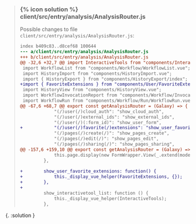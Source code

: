 
> ### {% icon solution %} client/src/entry/analysis/AnalysisRouter.js
> 
> Possible changes to file ``client/src/entry/analysis/AnalysisRouter.js``:
> 
> ```diff
> index b409c83..d8cef68 100644
> --- a/client/src/entry/analysis/AnalysisRouter.js
> +++ b/client/src/entry/analysis/AnalysisRouter.js
> @@ -32,6 +32,7 @@ import InteractiveTools from "components/InteractiveTools/InteractiveTools.vue";
>  import WorkflowList from "components/Workflow/WorkflowList.vue";
>  import HistoryImport from "components/HistoryImport.vue";
>  import { HistoryExport } from "components/HistoryExport/index";
> +import { FavoriteExtensions } from "components/User/FavoriteExtensions/index";
>  import HistoryView from "components/HistoryView.vue";
>  import WorkflowInvocationReport from "components/Workflow/InvocationReport.vue";
>  import WorkflowRun from "components/Workflow/Run/WorkflowRun.vue";
> @@ -67,6 +68,7 @@ export const getAnalysisRouter = (Galaxy) => {
>              "(/)user(/)cloud_auth": "show_cloud_auth",
>              "(/)user(/)external_ids": "show_external_ids",
>              "(/)user(/)(:form_id)": "show_user_form",
> +            "(/)user(/)favorite(/)extensions": "show_user_favorite_extensions",
>              "(/)pages(/)create(/)": "show_pages_create",
>              "(/)pages(/)edit(/)": "show_pages_edit",
>              "(/)pages(/)sharing(/)": "show_pages_sharing",
> @@ -157,6 +159,10 @@ export const getAnalysisRouter = (Galaxy) => {
>              this.page.display(new FormWrapper.View(_.extend(model[form_id], { active_tab: "user" })));
>          },
>  
> +        show_user_favorite_extensions: function() {
> +            this._display_vue_helper(FavoriteExtensions, {});
> +        },
> +
>          show_interactivetool_list: function () {
>              this._display_vue_helper(InteractiveTools);
>          },
> ```
{. :solution }
